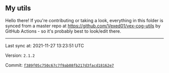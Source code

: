 ## My utils

Hello there! If you're contributing or taking a look, everything in this folder
is synced from a master repo at https://github.com/Vexed01/vex-cog-utils by GitHub Actions -
so it's probably best to look/edit there.

---

Last sync at: 2021-11-27 13:23:51 UTC

Version: `2.1.2`

Commit: [`f389f05c750c67c7f9ab08fb217d3facd18162e7`](https://github.com/Vexed01/vex-cog-utils/commit/f389f05c750c67c7f9ab08fb217d3facd18162e7)
